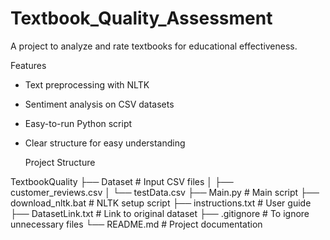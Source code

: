 # Textbook_Quality_Assessment
A project to analyze and rate textbooks for educational effectiveness.

Features
- Text preprocessing with NLTK
- Sentiment analysis on CSV datasets
- Easy-to-run Python script
- Clear structure for easy understanding

   Project Structure

TextbookQuality
├── Dataset # Input CSV files
│ ├── customer_reviews.csv
│ └── testData.csv
├── Main.py # Main script
├── download_nltk.bat # NLTK setup script
├── instructions.txt # User guide
├── DatasetLink.txt # Link to original dataset
├── .gitignore # To ignore unnecessary files
└── README.md # Project documentation
